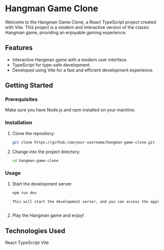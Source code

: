 # Hangman Game Clone

Welcome to the Hangman Game Clone, a React TypeScript project created with Vite. This project is a modern and interactive version of the classic Hangman game, providing an enjoyable gaming experience.

## Features

- Interactive Hangman game with a modern user interface.
- TypeScript for type-safe development.
- Developed using Vite for a fast and efficient development experience.

## Getting Started

### Prerequisites

Make sure you have Node.js and npm installed on your machine.

### Installation

1. Clone the repository:

   ```bash
   git clone https://github.com/your-username/hangman-game-clone.git

2. Change into the project directory:

   ```bash
   cd hangman-game-clone

### Usage
   1. Start the development server:

      ```bash
      npm run dev

      This will start the development server, and you can access the application at http://localhost:3000 or http://localhost:5173/.
   
   2. Play the Hangman game and enjoy!


## Technologies Used
React
TypeScript
Vite

